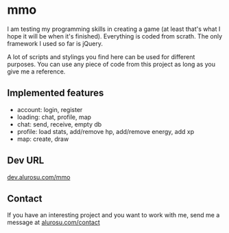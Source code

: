 # mmo
I am testing my programming skills in creating a game (at least that's what I hope it will be when it's finished). Everything is coded from scrath. The only framework I used so far is jQuery.

A lot of scripts and stylings you find here can be used for different purposes. You can use any piece of code from this project as long as you give me a reference.
## Implemented features
- account: login, register
- loading: chat, profile, map
- chat: send, receive, empty db
- profile: load stats, add/remove hp, add/remove energy, add xp
- map: create, draw
## Dev URL
[dev.alurosu.com/mmo](http://dev.alurosu.com/mmo/)
## Contact
If you have an interesting project and you want to work with me, send me a message at [alurosu.com/contact](https://alurosu.com/contact/)